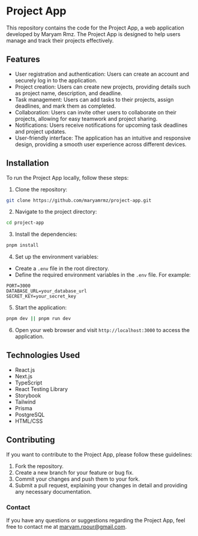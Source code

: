 # Project App

This repository contains the code for the Project App, a web application developed by Maryam Rmz. The Project App is designed to help users manage and track their projects effectively.

## Features

- User registration and authentication: Users can create an account and securely log in to the application.
- Project creation: Users can create new projects, providing details such as project name, description, and deadline.
- Task management: Users can add tasks to their projects, assign deadlines, and mark them as completed.
- Collaboration: Users can invite other users to collaborate on their projects, allowing for easy teamwork and project sharing.
- Notifications: Users receive notifications for upcoming task deadlines and project updates.
- User-friendly interface: The application has an intuitive and responsive design, providing a smooth user experience across different devices.

## Installation

To run the Project App locally, follow these steps:

1. Clone the repository:

```bash
git clone https://github.com/maryamrmz/project-app.git
```

2. Navigate to the project directory:

```bash
cd project-app
```

3. Install the dependencies:

```bash
pnpm install
```

4. Set up the environment variables:

- Create a `.env` file in the root directory.
- Define the required environment variables in the `.env` file. For example:

```plaintext
PORT=3000
DATABASE_URL=your_database_url
SECRET_KEY=your_secret_key
```

5. Start the application:

```bash
pnpm dev || pnpm run dev
```

6. Open your web browser and visit `http://localhost:3000` to access the application.

## Technologies Used

- React.js
- Next.js
- TypeScript
- React Testing Library
- Storybook
- Tailwind
- Prisma
- PostgreSQL
- HTML/CSS

## Contributing

If you want to contribute to the Project App, please follow these guidelines:

1. Fork the repository.
2. Create a new branch for your feature or bug fix.
3. Commit your changes and push them to your fork.
4. Submit a pull request, explaining your changes in detail and providing any necessary documentation.

### Contact

If you have any questions or suggestions regarding the Project App, feel free to contact me at maryam.rpour@gmail.com.

